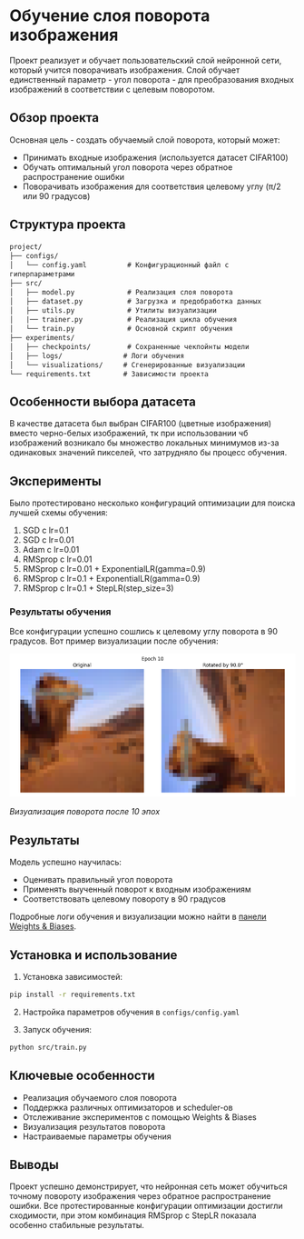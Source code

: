 # Обучение слоя поворота изображения

Проект реализует и обучает пользовательский слой нейронной сети, который учится поворачивать изображения. Слой обучает единственный параметр - угол поворота - для преобразования входных изображений в соответствии с целевым поворотом.

## Обзор проекта

Основная цель - создать обучаемый слой поворота, который может:
- Принимать входные изображения (используется датасет CIFAR100)
- Обучать оптимальный угол поворота через обратное распространение ошибки
- Поворачивать изображения для соответствия целевому углу (π/2 или 90 градусов)

## Структура проекта

```
project/
├── configs/
│   └── config.yaml          # Конфигурационный файл с гиперпараметрами
├── src/
│   ├── model.py             # Реализация слоя поворота
│   ├── dataset.py           # Загрузка и предобработка данных
│   ├── utils.py             # Утилиты визуализации
│   |── trainer.py           # Реализация цикла обучения
│   └── train.py             # Основной скрипт обучения
├── experiments/
│   ├── checkpoints/         # Сохраненные чекпойнты модели
│   ├── logs/               # Логи обучения
│   └── visualizations/     # Сгенерированные визуализации
└── requirements.txt        # Зависимости проекта
```

## Особенности выбора датасета

В качестве датасета был выбран CIFAR100 (цветные изображения) вместо черно-белых изображений, тк при использовании чб изображений возникало бы множество локальных минимумов из-за одинаковых значений пикселей, что затрудняло бы процесс обучения. 

## Эксперименты

Было протестировано несколько конфигураций оптимизации для поиска лучшей схемы обучения:

1. SGD с lr=0.1
2. SGD с lr=0.01
3. Adam с lr=0.01
4. RMSprop с lr=0.01
5. RMSprop с lr=0.01 + ExponentialLR(gamma=0.9)
6. RMSprop с lr=0.1 + ExponentialLR(gamma=0.9)
7. RMSprop с lr=0.1 + StepLR(step_size=3)

### Результаты обучения

Все конфигурации успешно сошлись к целевому углу поворота в 90 градусов. Вот пример визуализации после обучения:

![Поворот на эпохе 10](experiments/visualizations/rotation_vis_epoch_10.png)

*Визуализация поворота после 10 эпох*

## Результаты

Модель успешно научилась:

- Оценивать правильный угол поворота
- Применять выученный поворот к входным изображениям
- Соответствовать целевому повороту в 90 градусов

Подробные логи обучения и визуализации можно найти в [панели Weights & Biases](https://wandb.ai/dean707dark/rotate-cifar/workspace?nw=nwuserdean707dark).

## Установка и использование

1. Установка зависимостей:
```bash
pip install -r requirements.txt
```

2. Настройка параметров обучения в `configs/config.yaml`

3. Запуск обучения:
```bash
python src/train.py
```

## Ключевые особенности

- Реализация обучаемого слоя поворота
- Поддержка различных оптимизаторов и scheduler-ов
- Отслеживание экспериментов с помощью Weights & Biases
- Визуализация результатов поворота
- Настраиваемые параметры обучения


## Выводы

Проект успешно демонстрирует, что нейронная сеть может обучиться точному повороту изображения через обратное распространение ошибки. Все протестированные конфигурации оптимизации достигли сходимости, при этом комбинация RMSprop с StepLR показала особенно стабильные результаты.

